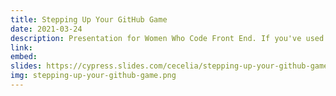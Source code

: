 ```yaml
---
title: Stepping Up Your GitHub Game
date: 2021-03-24
description: Presentation for Women Who Code Front End. If you've used GitHub for learning and personal projects, you're probably familiar with concepts like forking, creating branches, and pull requests. In this webinar, learn how to utilize more GitHub features the same way production teams do! In this webinar, we'll be evaluating major OSS repositories to better understand GitHub issues, releases, and automations to step up your GitHub game. Video recording unavailable.
link:
embed:
slides: https://cypress.slides.com/cecelia/stepping-up-your-github-game
img: stepping-up-your-github-game.png
---
```

